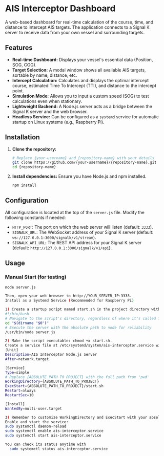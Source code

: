 # AIS Interceptor Dashboard

A web-based dashboard for real-time calculation of the course, time, and distance to intercept AIS targets. The application connects to a Signal K server to receive data from your own vessel and surrounding targets.

## Features

- **Real-time Dashboard:** Displays your vessel's essential data (Position, SOG, COG).
- **Target Selection:** A modal window shows all available AIS targets, sortable by name, distance, etc.
- **Intercept Calculation:** Calculates and displays the optimal intercept course, estimated Time To Intercept (TTI), and distance to the intercept point.
- **Simulation Mode:** Allows you to input a custom speed (SOG) to test calculations even when stationary.
- **Lightweight Backend:** A Node.js server acts as a bridge between the Signal K server and the web browser.
- **Headless Service:** Can be configured as a `systemd` service for automatic startup on Linux systems (e.g., Raspberry Pi).

## Installation

1.  **Clone the repository:**
    ```bash
    # Replace {your-username} and {repository-name} with your details
    git clone https://github.com/{your-username}/{repository-name}.git
    cd {repository-name}
    ```

2.  **Install dependencies:**
    Ensure you have Node.js and npm installed.
    ```bash
    npm install
    ```

## Configuration

All configuration is located at the top of the `server.js` file. Modify the following constants if needed:
- `HTTP_PORT`: The port on which the web server will listen (default: `3333`).
- `SIGNALK_URL`: The WebSocket address of your Signal K server (default: `ws://127.0.0.1:3000/signalk/v1/stream`).
- `SIGNALK_API_URL`: The REST API address for your Signal K server (default: `http://127.0.0.1:3000/signalk/v1/api`).

## Usage

### Manual Start (for testing)
```bash
node server.js

Then, open your web browser to http://YOUR_SERVER_IP:3333.
Install as a Systemd Service (Recommended for Raspberry Pi)

1) Create a startup script named start.sh in the project directory with the following content:
#!/bin/bash
# Navigate to the script's directory, regardless of where it's called from
cd "$(dirname "$0")"
# Execute the server with the absolute path to node for reliability
/usr/bin/node server.js

2) Make the script executable: chmod +x start.sh.
Create a service file at /etc/systemd/system/ais-interceptor.service with the following content:
[Unit]
Description=AIS Interceptor Node.js Server
After=network.target

[Service]
Type=simple
# Replace {ABSOLUTE_PATH_TO_PROJECT} with the full path from 'pwd'
WorkingDirectory={ABSOLUTE_PATH_TO_PROJECT}
ExecStart={ABSOLUTE_PATH_TO_PROJECT}/start.sh
Restart=always
RestartSec=10

[Install]
WantedBy=multi-user.target

3) Remember to customize WorkingDirectory and ExecStart with your absolute paths.
Enable and start the service:
sudo systemctl daemon-reload
sudo systemctl enable ais-interceptor.service
sudo systemctl start ais-interceptor.service

You can check its status anytime with
  sudo systemctl status ais-interceptor.service



